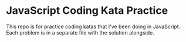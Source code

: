 # JavaScript Coding Kata Practice

This repo is for practice coding katas that I've been doing in JavaScript. Each problem is in a separate file with the solution alongside.